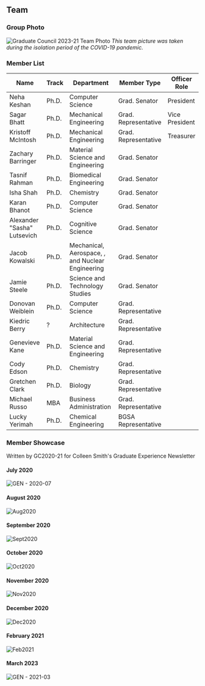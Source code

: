 ## Team

### Group Photo
![Graduate Council 2023-21 Team Photo](../../../_assets/Graduate%20Council%20-%20A/Graduate%20Council%202023-21%20Team%20Photo.png)
_This team picture was taken during the isolation period of the COVID-19 pandemic._

### Member List

| Name                        | Track | Department                                       | Member Type          | Officer Role   |
| --------------------------- | ----- | ------------------------------------------------ | -------------------- | -------------- |
| Neha Keshan                 | Ph.D. | Computer Science                                 | Grad. Senator        | President      |
| Sagar Bhatt                 | Ph.D. | Mechanical Engineering                           | Grad. Representative | Vice President |
| Kristoff McIntosh           | Ph.D. | Mechanical Engineering                           | Grad. Representative | Treasurer      |
| Zachary Barringer           | Ph.D. | Material Science and Engineering                 | Grad. Senator        |                |
| Tasnif Rahman               | Ph.D. | Biomedical Engineering                           | Grad. Senator        |                |
| Isha Shah                   | Ph.D. | Chemistry                                        | Grad. Senator        |                |
| Karan Bhanot                | Ph.D. | Computer Science                                 | Grad. Senator        |                |
| Alexander "Sasha" Lutsevich | Ph.D. | Cognitive Science                                | Grad. Senator        |                |
| Jacob Kowalski              | Ph.D. | Mechanical, Aerospace, , and Nuclear Engineering | Grad. Senator        |                |
| Jamie Steele                | Ph.D. | Science and Technology Studies                   | Grad. Senator        |                |
| Donovan Weiblein            | Ph.D. | Computer Science                                 | Grad. Representative |                |
| Kiedric Berry               | ?     | Architecture                                     | Grad. Representative |                |
| Genevieve Kane              | Ph.D. | Material Science and Engineering                 | Grad. Representative |                |
| Cody Edson                  | Ph.D. | Chemistry                                        | Grad. Representative |                |
| Gretchen Clark              | Ph.D. | Biology                                          | Grad. Representative |                |
| Michael Russo               | MBA   | Business Administration                          | Grad. Representative |                |
| Lucky Yerimah               | Ph.D. | Chemical Engineering                             | BGSA Representative  |                |


### Member Showcase
Written by GC2020-21 for Colleen Smith's Graduate Experience Newsletter

#### July 2020
![GEN - 2020-07](../../../_assets/Graduate%20Council%20-%20A/2020-21%20-%20A/GEN%20-%202020-07.png)

#### August 2020
![Aug2020](../../../_assets/Graduate%20Council%20-%20A/2020-21%20-%20A/GEN%20-%202020-08.png)

#### September 2020
![Sept2020](../../../_assets/Graduate%20Council%20-%20A/2020-21%20-%20A/GEN%20-%202020-09.png)

#### October 2020
![Oct2020](../../../_assets/Graduate%20Council%20-%20A/2020-21%20-%20A/GEN%20-%202020-10.png)

#### November 2020
![Nov2020](../../../_assets/Graduate%20Council%20-%20A/2020-21%20-%20A/GEN%20-%202020-11.png)

#### December 2020
![Dec2020](../../../_assets/Graduate%20Council%20-%20A/2020-21%20-%20A/GEN%20-%202020-12.png)

#### February 2021
![Feb2021](../../../_assets/Graduate%20Council%20-%20A/2020-21%20-%20A/GEN%20-%202021-02.png)

#### March 2023
![GEN - 2021-03](../../../_assets/Graduate%20Council%20-%20A/2020-21%20-%20A/GEN%20-%202021-03.png)